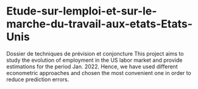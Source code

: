 # Etude-sur-lemploi-et-sur-le-marche-du-travail-aux-etats-Etats-Unis
Dossier de techniques de prévision et conjoncture
This project aims to study the evolution of employment in the US labor market and provide estimations for the period Jan. 2022. Hence, we have used different
econometric approaches and chosen the most convenient one in order to reduce prediction errors.
